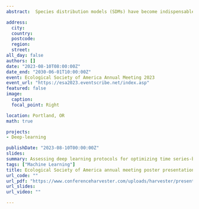```yaml
---
abstract:  Species distribution models (SDMs) have become indispensable tools for relating species occurrences to environmental conditions. Most commonly, these models utilize machine learning algorithms to statistically evaluate environmental covariates and determine the relative suitability of locations on the landscape.  Currently these models are limited to static predictors, usually constructed from averaging climate data data over extended periods.  However, almost all factors driving species distributions are temporally dynamic.  That is, their state changes with time, a property often poorly represented, or entirely missing, from SDMs. A more subtle, common omission in predictors used in SDMs concerns with the order in which events take place.  One way to robustly address these limitations is by calibrating SDMS that consider the full representation pf spatial and temporal variability in predictor sets.  Recent architectures of deep learning neural networks allow dealing with fully explicit spatiotemporal dynamics, thus fitting SDMs without the need to simplify temporal and spatial dimensions of predictor data. We present a deep learning based SDM approach that uses time series of spatial data for a variety of taxa and compare these models to conventional methods. Deep learning approaches consistently provided high performing models while avoiding the use of pre-processed predictor sets that can obscure relevant aspects if environmental variation.   

address:
  city:
  country: 
  postcode: 
  region: 
  street: 
all_day: false
authors: []
date: "2023-08-10T08:00:00Z"
date_end: "2030-06-01T10:00:00Z"
event: Ecological Society of America Annual Meeting 2023
event_url: "https://esa2023.eventscribe.net/index.asp"
featured: false
image:
  caption: 
  focal_point: Right

location: Portland, OR
math: true

projects:
- Deep-learning

publishDate: "2023-08-10T00:00:00Z"
slides: 
summary: Assessing deep learning protocols for optimizing time series-based species distribution models
tags: ["Machine Learning"]
title: Ecological Society of America annual meeting poster presentation
url_code: ""
url_pdf: "https://www.conferenceharvester.com/uploads/harvester/presentations/FPUUDFDK/FPUUDFDK-PDF-2507388-1391034-1-PDF.pdf"
url_slides: 
url_video: ""

---
```



